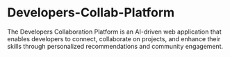 # Developers-Collab-Platform
The Developers Collaboration Platform is an AI-driven web application that enables developers to connect, collaborate on projects, and enhance their skills through personalized recommendations and community engagement.
